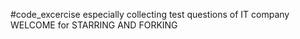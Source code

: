 #code_excercise
especially collecting test questions of IT company\
WELCOME for STARRING AND FORKING
